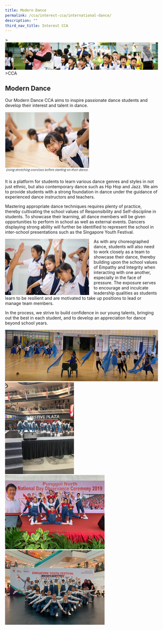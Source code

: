 ```yaml
---
title: Modern Dance
permalink: /cca/interest-cca/international-dance/
description: ""
third_nav_title: Interest CCA
---
```

&gt;![](/images/CCA/CCA_02.jpg)
&gt;CCA

## Modern Dance

Our Modern Dance CCA aims to inspire passionate dance students and develop their interest and talent in dance.

<img src="/images/CCA/Int%20Dance%201.jpg" style="width:55%">

It is a platform for students to learn various dance genres and styles in not just ethnic, but also contemporary dance such as Hip Hop and Jazz. We aim to provide students with a strong foundation in dance under the guidance of experienced dance instructors and teachers.

Mastering appropriate dance techniques requires plenty of practice, thereby cultivating the school values of Responsibility and Self-discipline in students. To showcase their learning, all dance members will be given opportunities to perform in school as well as external events. Dancers displaying strong ability will further be identified to represent the school in inter-school presentations such as the Singapore Youth Festival.


<img src="/images/CCA/Int%20Dance%202.jpg" style="width:55%;margin-right:15px;" align="left">


As with any choreographed dance, students will also need to work closely as a team to showcase their dance, thereby building upon the school values of Empathy and Integrity when interacting with one another, especially in the face of pressure. The exposure serves to encourage and inculcate leadership qualities as students learn to be resilient and are motivated to take up positions to lead or manage team members.  

  

  

  

In the process, we strive to build confidence in our young talents, bringing out the best in each student, and to develop an appreciation for dance beyond school years.


<img src="/images/CCA/Int%20Dance%203.jpg" style="width:100%">

<img src="/images/CCA/Int%20Dance%204.jpg" style="width:45%">
		 
<img src="/images/CCA/Int%20Dance%205.jpg" style="width:65%">		 
		 
<img src="/images/CCA/Int%20Dance%206.jpeg" style="width:65%">